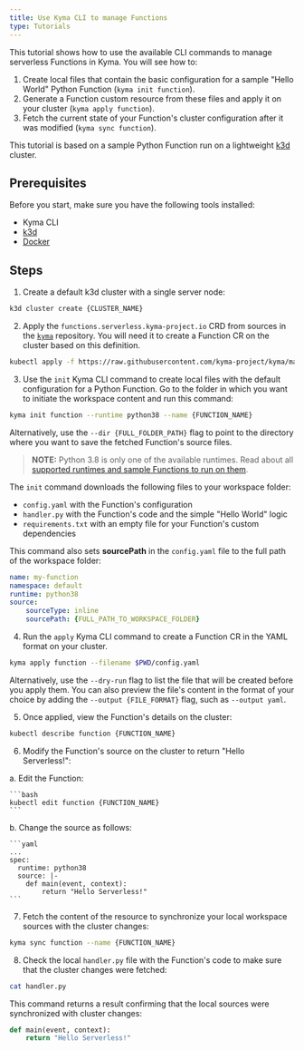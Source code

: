```yaml
---
title: Use Kyma CLI to manage Functions
type: Tutorials
---
```


This tutorial shows how to use the available CLI commands to manage serverless Functions in Kyma. You will see how to:

1. Create local files that contain the basic configuration for a sample "Hello World" Python Function (`kyma init function`).
2. Generate a Function custom resource from these files and apply it on your cluster (`kyma apply function`).
3. Fetch the current state of your Function's cluster configuration after it was modified (`kyma sync function`).

This tutorial is based on a sample Python Function run on a lightweight [k3d](https://k3d.io/) cluster.

## Prerequisites

Before you start, make sure you have the following tools installed:

- Kyma CLI
- [k3d](https://k3d.io/)
- [Docker](https://www.docker.com/)

## Steps

1. Create a default k3d cluster with a single server node:

  ```bash
  k3d cluster create {CLUSTER_NAME}
  ```

2. Apply the `functions.serverless.kyma-project.io` CRD from sources in the [`kyma`](https://github.com/kyma-project/kyma/tree/master/resources/cluster-essentials/files) repository. You will need it to create a Function CR on the cluster based on this definition.

  ```bash
  kubectl apply -f https://raw.githubusercontent.com/kyma-project/kyma/master/resources/cluster-essentials/files/functions.serverless.crd.yaml
  ```

3. Use the `init` Kyma CLI command to create local files with the default configuration for a Python Function. Go to the folder in which you want to initiate the workspace content and run this command:

  ```bash
  kyma init function --runtime python38 --name {FUNCTION_NAME}
  ```

  Alternatively, use the `--dir {FULL_FOLDER_PATH}` flag to point to the directory where you want to save the fetched Function's source files.

  > **NOTE:** Python 3.8 is only one of the available runtimes. Read about all [supported runtimes and sample Functions to run on them](https://kyma-project.io/docs/master/components/serverless/#details-runtimes).

  The `init` command downloads the following files to your workspace folder:

  - `config.yaml`	with the Function's configuration
  - `handler.py` with the Function's code and the simple "Hello World" logic
  - `requirements.txt` with an empty file for your Function's custom dependencies

  This command also sets **sourcePath** in the `config.yaml` file to the full path of the workspace folder:

  ```yaml
  name: my-function
  namespace: default
  runtime: python38
  source:
      sourceType: inline
      sourcePath: {FULL_PATH_TO_WORKSPACE_FOLDER}
  ```

4. Run the `apply` Kyma CLI command to create a Function CR in the YAML format on your cluster.

  ```bash
  kyma apply function --filename $PWD/config.yaml
  ```

  Alternatively, use the `--dry-run` flag to list the file that will be created before you apply them. You can also preview the file's content in the format of your choice by adding the `--output {FILE_FORMAT}` flag, such as `--output yaml`.

5. Once applied, view the Function's details on the cluster:

  ```bash
  kubectl describe function {FUNCTION_NAME}
  ```

6. Modify the Function's source on the cluster to return "Hello Serverless!":

  a. Edit the Function:

    ```bash
    kubectl edit function {FUNCTION_NAME}
    ```

  b. Change the source as follows:

    ```yaml
    ...
    spec:
      runtime: python38
      source: |-
        def main(event, context):
            return "Hello Serverless!"
    ```

7. Fetch the content of the resource to synchronize your local workspace sources with the cluster changes:

  ```bash
  kyma sync function --name {FUNCTION_NAME}
  ```

8. Check the local `handler.py` file with the Function's code to make sure that the cluster changes were fetched:

  ```bash
  cat handler.py
  ```

  This command returns a result confirming that the local sources were synchronized with cluster changes:

  ```py
  def main(event, context):
      return "Hello Serverless!"
  ```
